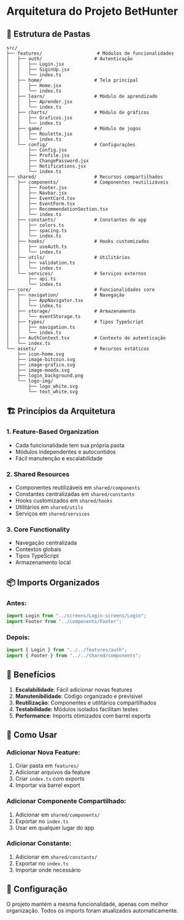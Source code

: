 # Arquitetura do Projeto BetHunter

## 📁 Estrutura de Pastas

```
src/
├── features/                    # Módulos de funcionalidades
│   ├── auth/                   # Autenticação
│   │   ├── Login.jsx
│   │   ├── SiginUp.jsx
│   │   └── index.ts
│   ├── home/                   # Tela principal
│   │   ├── Home.jsx
│   │   └── index.ts
│   ├── learn/                  # Módulo de aprendizado
│   │   ├── Aprender.jsx
│   │   └── index.ts
│   ├── charts/                 # Módulo de gráficos
│   │   ├── Graficos.jsx
│   │   └── index.ts
│   ├── game/                   # Módulo de jogos
│   │   ├── Roulette.jsx
│   │   └── index.ts
│   └── config/                 # Configurações
│       ├── Config.jsx
│       ├── Profile.jsx
│       ├── ChangePassword.jsx
│       ├── Notifications.jsx
│       └── index.ts
├── shared/                     # Recursos compartilhados
│   ├── components/             # Componentes reutilizáveis
│   │   ├── Footer.jsx
│   │   ├── Navbar.jsx
│   │   ├── EventCard.tsx
│   │   ├── EventForm.tsx
│   │   ├── RecommendationSection.tsx
│   │   └── index.ts
│   ├── constants/              # Constantes do app
│   │   ├── colors.ts
│   │   ├── spacing.ts
│   │   └── index.ts
│   ├── hooks/                  # Hooks customizados
│   │   ├── useAuth.ts
│   │   └── index.ts
│   ├── utils/                  # Utilitários
│   │   ├── validation.ts
│   │   └── index.ts
│   └── services/               # Serviços externos
│       ├── api.ts
│       └── index.ts
├── core/                       # Funcionalidades core
│   ├── navigation/             # Navegação
│   │   ├── AppNavigator.tsx
│   │   └── index.ts
│   ├── storage/                # Armazenamento
│   │   └── eventStorage.ts
│   ├── types/                  # Tipos TypeScript
│   │   ├── navigation.ts
│   │   └── index.ts
│   ├── AuthContext.tsx         # Contexto de autenticação
│   └── index.ts
└── assets/                     # Recursos estáticos
    ├── icon-home.svg
    ├── image-bitcoin.svg
    ├── image-grafico.svg
    ├── image-moeda.svg
    ├── login_background.png
    └── logo-img/
        ├── logo_white.svg
        └── text_white.svg
```

## 🏗️ Princípios da Arquitetura

### 1. **Feature-Based Organization**

- Cada funcionalidade tem sua própria pasta
- Módulos independentes e autocontidos
- Fácil manutenção e escalabilidade

### 2. **Shared Resources**

- Componentes reutilizáveis em `shared/components`
- Constantes centralizadas em `shared/constants`
- Hooks customizados em `shared/hooks`
- Utilitários em `shared/utils`
- Serviços em `shared/services`

### 3. **Core Functionality**

- Navegação centralizada
- Contextos globais
- Tipos TypeScript
- Armazenamento local

## 📦 Imports Organizados

### Antes:

```javascript
import Login from "../screens/Login-screens/Login";
import Footer from "../components/Footer";
```

### Depois:

```javascript
import { Login } from "../../features/auth";
import { Footer } from "../../shared/components";
```

## 🎯 Benefícios

1. **Escalabilidade**: Fácil adicionar novas features
2. **Manutenibilidade**: Código organizado e previsível
3. **Reutilização**: Componentes e utilitários compartilhados
4. **Testabilidade**: Módulos isolados facilitam testes
5. **Performance**: Imports otimizados com barrel exports

## 🚀 Como Usar

### Adicionar Nova Feature:

1. Criar pasta em `features/`
2. Adicionar arquivos da feature
3. Criar `index.ts` com exports
4. Importar via barrel export

### Adicionar Componente Compartilhado:

1. Adicionar em `shared/components/`
2. Exportar no `index.ts`
3. Usar em qualquer lugar do app

### Adicionar Constante:

1. Adicionar em `shared/constants/`
2. Exportar no `index.ts`
3. Importar onde necessário

## 🔧 Configuração

O projeto mantém a mesma funcionalidade, apenas com melhor organização. Todos os imports foram atualizados automaticamente.
